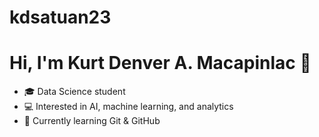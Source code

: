 # kdsatuan23
# Hi, I'm Kurt Denver A. Macapinlac 👋
- 🎓 Data Science student
- 💻 Interested in AI, machine learning, and analytics
- 🌱 Currently learning Git & GitHub
